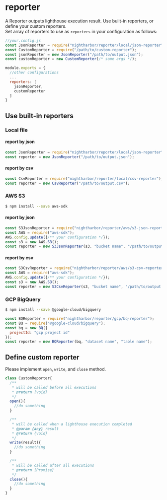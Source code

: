 # reporter
A Reporter outputs lighthouse execution result. Use built-in reporters, or define your custom reporters.  
Set array of reporters to use as `reporters` in your configuration as follows:

```js
//your.config.js
const JsonReporter = require("nightharbor/reporter/local/json-reporter");
const CustomReporter = require("/path/to/custom-reporter");
const jsonReporter = new JsonReporter("/path/to/output.json");
const customReporter = new CustomReporter(/* some args */);

module.exports = {
  //other configurations
  ...
  reporters: [
    jsonReporter,
    customReporter
  ]
}
```

## Use built-in reporters
### Local file
#### report by json
```js
const JsonReporter = require("nightharbor/reporter/local/json-reporter");
const reporter = new JsonReporter("/path/to/output.json");
```

#### report by csv
```js
const CsvReporter = require("nightharbor/reporter/local/csv-reporter");
const reporter = new CsvReporter("/path/to/output.csv");
```

### AWS S3

```sh
$ npm install --save aws-sdk
```

#### report by json

```js
const S3JsonReporter = require("nightharbor/reporter/aws/s3-json-reporter");
const AWS = require("aws-sdk");
AWS.config.update({/** your configuration */});
const s3 = new AWS.S3();
const reporter = new S3JsonReporter(s3, "bucket name", "/path/to/output.csv");
```

#### report by csv

```js
const S3CsvReporter = require("nightharbor/reporter/aws/s3-csv-reporter");
const AWS = require("aws-sdk");
AWS.config.update({/** your configuration */});
const s3 = new AWS.S3();
const reporter = new S3CsvReporter(s3, "bucket name", "/path/to/output.csv");
```

### GCP BigQuery
```sh
$ npm install --save @google-cloud/bigquery
```

```js
const BQReporter = require("nightharbor/reporter/gcp/bq-reporter");
const BQ = require("@google-cloud/bigquery");
const bq = new BQ({
  projectId: "gcp project id"
});
const reporter = new BQReporter(bq, "dataset name", "table name");
```

## Define custom reporter
Please implement `open`, `write`, and `close` method.

```js
class CustomReporter{
  /**
   * will be called before all executions
   * @return {void}
   */
  open(){
    //do something
  }

  /**
   * will be called when a lighthouse execution completed
   * @param {any} result
   * @return {void}
   */
  write(result){
    //do something
  }

  /**
   * will be called after all executions
   * @return {Promise}
   */
  close(){
    //do something
  }
}
```
